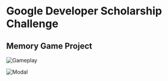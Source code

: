 # Google Developer Scholarship Challenge

## Memory Game Project

![Gameplay](https://user-images.githubusercontent.com/21098450/38050414-9b9a9ae4-32d3-11e8-99a6-98eb32e6296d.PNG)

![Modal](https://user-images.githubusercontent.com/21098450/38049769-bd84dbf8-32d1-11e8-8f71-3377a3f73f75.PNG)